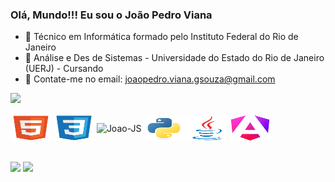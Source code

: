 ### Olá, Mundo!!! Eu sou o João Pedro Viana
- 🔭 Técnico em Informática formado pelo Instituto Federal do Rio de Janeiro
- 🌱 Análise e Des de Sistemas - Universidade do Estado do Rio de Janeiro (UERJ) - Cursando
- 💬 Contate-me no email: joaopedro.viana.gsouza@gmail.com
<div align="left>
  <a href="https://github.com/JoaoVianaSouza">
  <img height="180em" src="https://github-readme-stats.vercel.app/api/top-langs/?username=JoaoVianaSouza&layout=compact&langs_count=9&theme=onedark"/>
</div>
    
<div style="display: inline_block"><br>
  <img align="center" alt="Joao-HTML" height="40" width="65"  src="https://raw.githubusercontent.com/devicons/devicon/master/icons/html5/html5-original.svg">
  <img align="center" alt="Joao-CSS" height="40" width="65" src="https://raw.githubusercontent.com/devicons/devicon/master/icons/css3/css3-original.svg">
  <img align="center" alt="Joao-JS" height="40" width="65"  src="https://cdn.jsdelivr.net/gh/devicons/devicon/icons/javascript/javascript-original.svg">
  <img align="center" alt="Joao-JS" height="40" width="65"  src="https://raw.githubusercontent.com/devicons/devicon/master/icons/python/python-original.svg">
  <img align="center" alt="Joao-JS" height="40" width="65" src="https://raw.githubusercontent.com/devicons/devicon/master/icons/java/java-original.svg">
  <img align="center" alt="Joao-JS" height="40" width="65" src="https://raw.githubusercontent.com/devicons/devicon/master/icons/angular/angular-original.svg">
  

</div> <br> <br>
<div>
   <a href = "mailto:joaopedro.viana.gsouza@gmail.com"><img src="https://img.shields.io/badge/Gmail-D14836?style=for-the-badge&logo=gmail&logoColor=white"></a>
   <a href="https://www.linkedin.com/in/joao-pedro-gon%C3%A7alves-viana-de-souza-a33a84242/" target="_blank"><img src="https://img.shields.io/badge/-LinkedIn-%230077B5?style=for-the-badge&logo=linkedin&logoColor=white" target="_blank"></a> 
</div>

